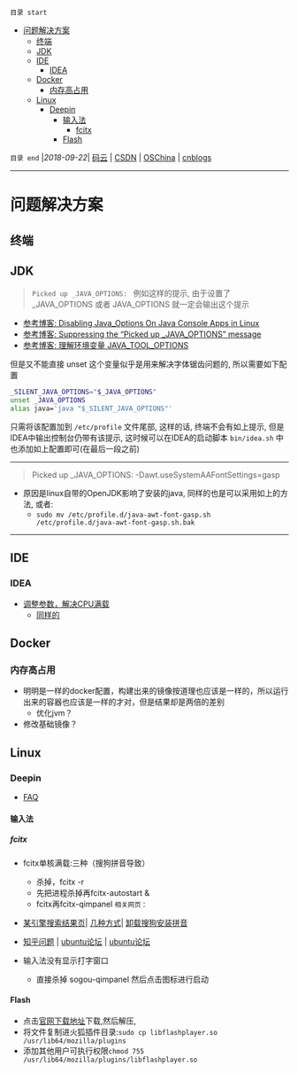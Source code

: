 `目录 start`
 
- [问题解决方案](#问题解决方案)
    - [终端](#终端)
    - [JDK](#jdk)
    - [IDE](#ide)
        - [IDEA](#idea)
    - [Docker](#docker)
        - [内存高占用](#内存高占用)
    - [Linux](#linux)
        - [Deepin](#deepin)
            - [输入法](#输入法)
                - [fcitx](#fcitx)
            - [Flash](#flash)

`目录 end` |_2018-09-22_| [码云](https://gitee.com/gin9) | [CSDN](http://blog.csdn.net/kcp606) | [OSChina](https://my.oschina.net/kcp1104) | [cnblogs](http://www.cnblogs.com/kuangcp)
****************************************

# 问题解决方案
## 终端

## JDK
> `Picked up _JAVA_OPTIONS: ` 例如这样的提示, 由于设置了 _JAVA_OPTIONS 或者 JAVA_OPTIONS 就一定会输出这个提示

- [参考博客: Disabling Java_Options On Java Console Apps in Linux](https://nixmash.com/post/disabling-java_options-on-java-console-apps-in-linux)
- [参考博客: Suppressing the “Picked up _JAVA_OPTIONS” message](https://superuser.com/questions/585695/suppressing-the-picked-up-java-options-message)
- [参考博客: 理解环境变量 JAVA_TOOL_OPTIONS](https://segmentfault.com/a/1190000008545160)

但是又不能直接 unset 这个变量似乎是用来解决字体锯齿问题的, 所以需要如下配置
```sh
_SILENT_JAVA_OPTIONS="$_JAVA_OPTIONS"
unset _JAVA_OPTIONS
alias java='java "$_SILENT_JAVA_OPTIONS"'
```
只需将该配置加到  `/etc/profile` 文件尾部, 这样的话, 终端不会有如上提示, 但是IDEA中输出控制台仍带有该提示, 这时候可以在IDEA的启动脚本 `bin/idea.sh` 中也添加如上配置即可(在最后一段之前)

*******************************
> Picked up _JAVA_OPTIONS: -Dawt.useSystemAAFontSettings=gasp
- 原因是linux自带的OpenJDK影响了安装的java, 同样的也是可以采用如上的方法, 或者:
    - `sudo mv /etc/profile.d/java-awt-font-gasp.sh /etc/profile.d/java-awt-font-gasp.sh.bak`

*************************
## IDE
### IDEA
- [调整参数，解决CPU满载](https://intellij-support.jetbrains.com/hc/en-us/articles/206544869)
    - [同样的](https://intellij-support.jetbrains.com/hc/en-us/articles/207241235)


## Docker
### 内存高占用
- 明明是一样的docker配置，构建出来的镜像按道理也应该是一样的，所以运行出来的容器也应该是一样的才对，但是结果却是两倍的差别
    - 优化jvm？
- 修改基础镜像？

## Linux 
### Deepin

- [FAQ](https://bbs.deepin.org/forum.php?mod=viewthread&tid=146921&extra=page%3D1)


#### 输入法
##### fcitx
- fcitx单核满载:三种（搜狗拼音导致）
    - 杀掉，fcitx -r
    - 先把进程杀掉再fcitx-autostart &
    - fcitx再fcitx-qimpanel 
`相关网页：`
- [某引擎搜索结果页](https://ausdn.com/s/ubuntu+cpu+fcitx)| [几种方式](https://www.findhao.net/res/786)| [卸载搜狗安装拼音](http://tieba.baidu.com/p/3863217434)
- [知乎问题](https://www.zhihu.com/question/19839748) | [ubuntu论坛](http://forum.ubuntu.com.cn/viewtopic.php?f=122&t=173730&p=1299087) | [ubuntu论坛](http://forum.ubuntu.com.cn/viewtopic.php?f=8&t=194486&start=0)

- 输入法没有显示打字窗口
    - 直接杀掉 sogou-qimpanel 然后点击图标进行启动

#### Flash
- 点击[官网下载地址](https://get.adobe.com/cn/flashplayer/)下载,然后解压,
- 将文件复制进火狐插件目录:`sudo cp libflashplayer.so  /usr/lib64/mozilla/plugins`
- 添加其他用户可执行权限`chmod 755 /usr/lib64/mozilla/plugins/libflashplayer.so`

